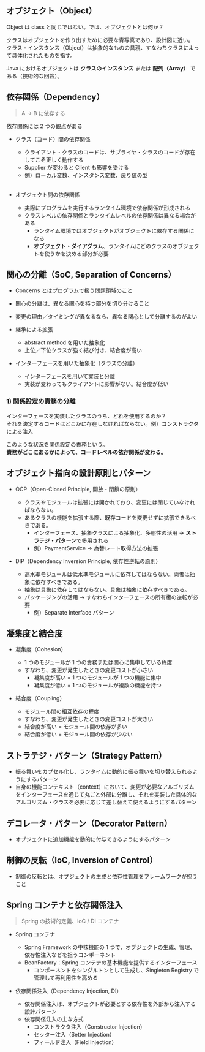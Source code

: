 ## オブジェクト（Object）

Object は class と同じではない。では、オブジェクトとは何か？

クラスはオブジェクトを作り出すために必要な青写真であり、設計図に近い。<br/>
クラス・インスタンス（Object）は抽象的なものの具現、すなわちクラスによって具体化されたものを指す。

Java におけるオブジェクトは **クラスのインスタンス** または **配列（Array）** である（技術的な回答）。<br/>

## 依存関係（Dependency）
> A -> B に依存する

依存関係には 2 つの観点がある
- クラス（コード）間の依存関係
  - クライアント・クラスのコードは、サプライヤ・クラスのコードが存在してこそ正しく動作する
  - Supplier が変わると Client も影響を受ける
  - 例）ローカル変数、インスタンス変数、戻り値の型
    <br/><br/>

- オブジェクト間の依存関係
  - 実際にプログラムを実行するランタイム環境で依存関係が形成される
  - クラスレベルの依存関係とランタイムレベルの依存関係は異なる場合がある
    - ランタイム環境ではオブジェクトがオブジェクトに依存する関係になる
    - **オブジェクト・ダイアグラム**、ランタイムにどのクラスのオブジェクトを使うかを決める部分が必要

## 関心の分離（SoC, Separation of Concerns）
- Concerns とはプログラムで扱う問題領域のこと
- 関心の分離は、異なる関心を持つ部分を切り分けること
- 変更の理由／タイミングが異なるなら、異なる関心として分離するのがよい

- 継承による拡張
  - abstract method を用いた抽象化
  - 上位／下位クラスが強く結び付き、結合度が高い
  
- インターフェースを用いた抽象化（クラスの分離）
  - インターフェースを用いて実装と分離
  - 実装が変わってもクライアントに影響がない。結合度が低い

### 1) 関係設定の責務の分離

インターフェースを実装したクラスのうち、どれを使用するのか？<br/>
それを決定するコードはどこかに存在しなければならない。例）コンストラクタによる注入

このような状況を関係設定の責務という。<br/>
**責務がどこにあるかによって、コードレベルの依存関係が変わる。**

## オブジェクト指向の設計原則とパターン
- OCP（Open-Closed Principle, 開放・閉鎖の原則）
  - クラスやモジュールは拡張には開かれており、変更には閉じていなければならない。
  - あるクラスの機能を拡張する際、既存コードを変更せずに拡張できるべきである。
    - インターフェース、抽象クラスによる抽象化、多態性の活用 → **ストラテジ・パターン**で多用される
    - 例）PaymentService -> 為替レート取得方法の拡張

- DIP（Dependency Inversion Principle, 依存性逆転の原則）
  - 高水準モジュールは低水準モジュールに依存してはならない。両者は抽象に依存すべきである。
  - 抽象は具象に依存してはならない。具象は抽象に依存すべきである。
  - パッケージングの活用 → すなわちインターフェースの所有権の逆転が必要
    - 例）Separate Interface パターン
    

## 凝集度と結合度
- 凝集度（Cohesion）
  - 1 つのモジュールが 1 つの責務または関心に集中している程度
  - すなわち、変更が発生したときの変更コストが小さい
    - 凝集度が高い = 1 つのモジュールが 1 つの機能に集中
    - 凝集度が低い = 1 つのモジュールが複数の機能を持つ

- 結合度（Coupling）
  - モジュール間の相互依存の程度
  - すなわち、変更が発生したときの変更コストが大きい
  - 結合度が高い = モジュール間の依存が多い
  - 結合度が低い = モジュール間の依存が少ない

## ストラテジ・パターン（Strategy Pattern）
- 振る舞いをカプセル化し、ランタイムに動的に振る舞いを切り替えられるようにするパターン
- 自身の機能コンテキスト（context）において、変更が必要なアルゴリズムをインターフェースを通じて丸ごと外部に分離し、それを実装した具体的なアルゴリズム・クラスを必要に応じて差し替えて使えるようにするパターン

## デコレータ・パターン（Decorator Pattern）
- オブジェクトに追加機能を動的に付与できるようにするパターン

## 制御の反転（IoC, Inversion of Control）
- 制御の反転とは、オブジェクトの生成と依存性管理をフレームワークが担うこと

## Spring コンテナと依存関係注入
> Spring の技術的定義、IoC / DI コンテナ
- Spring コンテナ
  - Spring Framework の中核機能の 1 つで、オブジェクトの生成、管理、依存性注入などを担うコンポーネント
  - BeanFactory：Spring コンテナの基本機能を提供するインターフェース
    - コンポーネントをシングルトンとして生成し、Singleton Registry で管理して再利用性を高める
    

- 依存関係注入（Dependency Injection, DI）
  - 依存関係注入は、オブジェクトが必要とする依存性を外部から注入する設計パターン
  - 依存関係注入の主な方式
    - コンストラクタ注入（Constructor Injection）
    - セッター注入（Setter Injection）
    - フィールド注入（Field Injection）